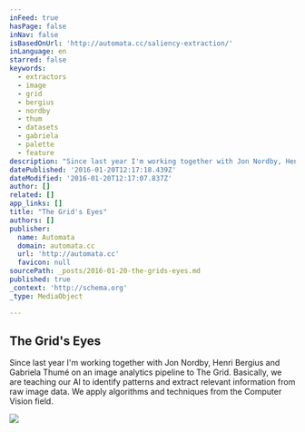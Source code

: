```yaml
---
inFeed: true
hasPage: false
inNav: false
isBasedOnUrl: 'http://automata.cc/saliency-extraction/'
inLanguage: en
starred: false
keywords:
  - extractors
  - image
  - grid
  - bergius
  - nordby
  - thum
  - datasets
  - gabriela
  - palette
  - feature
description: "Since last year I'm working together with Jon Nordby, Henri Bergius and Gabriela Thumé on an image analytics pipeline to The Grid. Basically, we are teaching our AI to identify patterns and extract relevant information from raw image data. We apply algorithms and techniques from the Computer Vision field."
datePublished: '2016-01-20T12:17:18.439Z'
dateModified: '2016-01-20T12:17:07.837Z'
author: []
related: []
app_links: []
title: "The Grid's Eyes"
authors: []
publisher:
  name: Automata
  domain: automata.cc
  url: 'http://automata.cc'
  favicon: null
sourcePath: _posts/2016-01-20-the-grids-eyes.md
published: true
_context: 'http://schema.org'
_type: MediaObject

---
```

<article style=""><h1>The Grid's Eyes</h1><p>Since last year I'm working together with Jon Nordby, Henri Bergius and Gabriela Thumé on an image analytics pipeline to The Grid. Basically, we are teaching our AI to identify patterns and extract relevant information from raw image data. We apply algorithms and techniques from the Computer Vision field.</p><img src="https://s3-us-west-2.amazonaws.com/the-grid-img/p/230a9b5cca680f5aabe41b62babe9b36db7bbab3.png" /></article>
